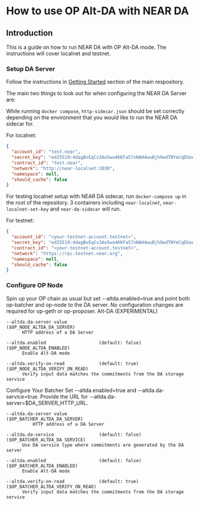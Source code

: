 # How to use OP Alt-DA with NEAR DA

## Introduction

This is a guide on how to run NEAR DA with OP Alt-DA mode. The instructions will cover localnet and testnet.

### Setup DA Server

Follow the instructions in [Getting Started](https://github.com/Nuffle-Labs/data-availability/blob/main/README.md#getting-started) section of the main respository. 

The main two things to look out for when configuring the NEAR DA Server are:

While running `docker compose`, `http-sidecar.json` should be set correctly depending on the environment that you would like to run the NEAR DA sidecar for.

For localnet:

``` json
{
  "account_id": "test.near",
  "secret_key": "ed25519:4dagBsEqCv3Ao5wa4KKFa57xNAH4wuBjh9wdTNYeCqDSeA9zE7fCnHSvWpU8t68jUpcCGqgfYwcH68suPaqmdcgm",
  "contract_id": "test.near",
  "network": "http://near-localnet:3030",
  "namespace": null,
  "should_cache": false
}

```

For testing localnet setup with NEAR DA sidecar, run `docker-compose up` in the root of the repository. 3 containers including `near-localnet`, `near-localnet-set-key` and `near-da-sidecar` will run.


For testnet:

``` json
{
  "account_id": "<your-testnet-account.testnet>",
  "secret_key": "ed25519:4dagBsEqCv3Ao5wa4KKFa57xNAH4wuBjh9wdTNYeCqDSeA9zE7fCnHSvWpU8t68jUpcCGqgfYwcH68suPaqmdcgm",
  "contract_id": "<your-testnet-account.testnet>",
  "network": "https://rpc.testnet.near.org",
  "namespace": null,
  "should_cache": false
}

```

### Configure OP Node

Spin up your OP chain as usual but set --altda.enabled=true and point both op-batcher and op-node to the DA server.
No configuration changes are required for op-geth or op-proposer.
   Alt-DA (EXPERIMENTAL)
   
    --altda.da-server value                                               ($OP_NODE_ALTDA_DA_SERVER)
          HTTP address of a DA Server
   
    --altda.enabled                    (default: false)                   ($OP_NODE_ALTDA_ENABLED)
          Enable Alt-DA mode
   
    --altda.verify-on-read             (default: true)                    ($OP_NODE_ALTDA_VERIFY_ON_READ)
          Verify input data matches the commitments from the DA storage service

Configure Your Batcher
Set --altda.enabled=true and --altda.da-service=true.
Provide the URL for --atlda.da-server=$DA_SERVER_HTTP_URL.

```
--altda.da-server value                                               ($OP_BATCHER_ALTDA_DA_SERVER)
          HTTP address of a DA Server
```
    --altda.da-service                 (default: false)                   ($OP_BATCHER_ALTDA_DA_SERVICE)
          Use DA service type where commitments are generated by the DA server
   
    --altda.enabled                    (default: false)                   ($OP_BATCHER_ALTDA_ENABLED)
          Enable Alt-DA mode
   
    --altda.verify-on-read             (default: true)                    ($OP_BATCHER_ALTDA_VERIFY_ON_READ)
          Verify input data matches the commitments from the DA storage service
